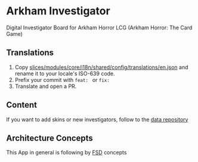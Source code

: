 # Arkham Investigator

Digital Investigator Board for Arkham Horror LCG (Arkham Horror: The Card Game)

## Translations

1. Copy [slices/modules/core/i18n/shared/config/translations/en.json](./slices/modules/core/i18n/shared/config/translations/en.json) and rename it to your locale's ISO-639 code.
2. Prefix your commit with `feat: ` or `fix: `
2. Translate and open a PR.

## Content

If you want to add skins or new investigators, follow to the [data repository](https://github.com/neizerth/ArkhamInvestigatorData)

## Architecture Concepts

This App in general is following by [FSD](https://github.com/feature-sliced) concepts